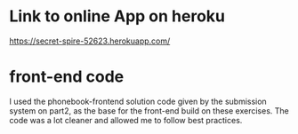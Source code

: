 # Link to online App on heroku

https://secret-spire-52623.herokuapp.com/

# front-end code

I used the phonebook-frontend solution code given by the submission system on part2,
as the base for the front-end build on these exercises. The code was a lot cleaner and allowed me
to follow best practices.
